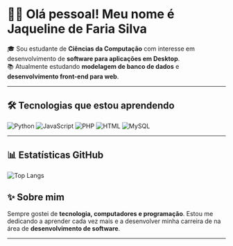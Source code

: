 # 👩‍💻 Olá pessoal! Meu nome é Jaqueline de Faria Silva

🎓 Sou estudante de **Ciências da Computação** com interesse em desenvolvimento de **software para aplicações em Desktop**.  
📚 Atualmente estudando **modelagem de banco de dados** e **desenvolvimento front-end para web**.

---

## 🛠️ Tecnologias que estou aprendendo

![Python](https://img.shields.io/badge/Python-3776AB?style=flat&logo=python&logoColor=white)
![JavaScript](https://img.shields.io/badge/JavaScript-F7DF1E?style=flat&logo=javascript&logoColor=black)
![PHP](https://img.shields.io/badge/PHP-777BB4?style=flat&logo=php&logoColor=white)
![HTML](https://img.shields.io/badge/HTML5-E34F26?style=flat&logo=html5&logoColor=white)
![MySQL](https://img.shields.io/badge/MySQL-4479A1?style=flat&logo=mysql&logoColor=white)

---

## 📊 Estatísticas GitHub

![Top Langs](https://github-readme-stats.vercel.app/api/top-langs/?username=jaquelinefs1&layout=compact&theme=default)



## ✨ Sobre mim

Sempre gostei de **tecnologia, computadores e programação**.
Estou me dedicando a aprender cada vez mais e a desenvolver minha carreira de na área de **desenvolvimento de software**.

---

<!-- Se quiser adicionar contatos depois, posso colocar uma seção aqui! -->
